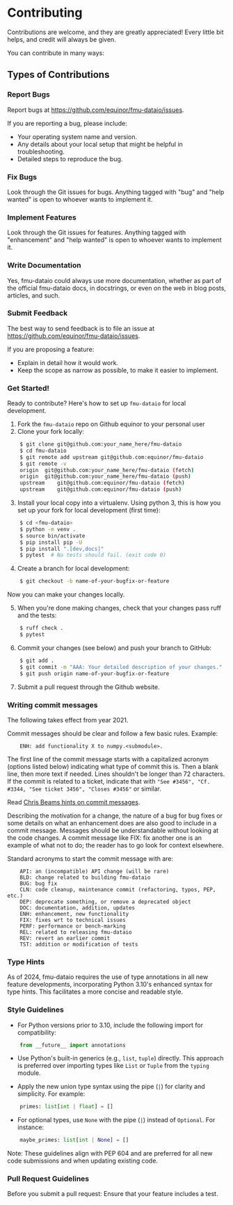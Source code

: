 # Contributing

Contributions are welcome, and they are greatly appreciated! Every
little bit helps, and credit will always be given.

You can contribute in many ways:

## Types of Contributions

### Report Bugs

Report bugs at https://github.com/equinor/fmu-dataio/issues.

If you are reporting a bug, please include:

- Your operating system name and version.
- Any details about your local setup that might be helpful in troubleshooting.
- Detailed steps to reproduce the bug.

### Fix Bugs

Look through the Git issues for bugs. Anything tagged with "bug"
and "help wanted" is open to whoever wants to implement it.

### Implement Features

Look through the Git issues for features. Anything tagged with "enhancement"
and "help wanted" is open to whoever wants to implement it.

### Write Documentation

Yes, fmu-dataio could always use more documentation, whether as part of the
official fmu-dataio docs, in docstrings, or even on the web in blog posts,
articles, and such.

### Submit Feedback

The best way to send feedback is to file an issue
at https://github.com/equinor/fmu-dataio/issues.

If you are proposing a feature:

- Explain in detail how it would work.
- Keep the scope as narrow as possible, to make it easier to implement.

### Get Started!

Ready to contribute? Here's how to set up `fmu-dataio` for local development.

1. Fork the `fmu-dataio` repo on Github equinor to your personal user
2. Clone your fork locally:

```bash
    $ git clone git@github.com:your_name_here/fmu-dataio
    $ cd fmu-dataio
    $ git remote add upstream git@github.com:equinor/fmu-dataio
    $ git remote -v
    origin  git@github.com:your_name_here/fmu-dataio (fetch)
    origin  git@github.com:your_name_here/fmu-dataio (push)
    upstream    git@github.com:equinor/fmu-dataio (fetch)
    upstream    git@github.com:equinor/fmu-dataio (push)
```

3. Install your local copy into a virtualenv. Using python 3, this is how you set
   up your fork for local development (first time):

```bash
    $ cd <fmu-dataio>
    $ python -m venv .
    $ source bin/activate
    $ pip install pip -U
    $ pip install ".[dev,docs]"
    $ pytest  # No tests should fail. (exit code 0)
```

4. Create a branch for local development:

```bash
    $ git checkout -b name-of-your-bugfix-or-feature
```

Now you can make your changes locally.

5. When you're done making changes, check that your changes pass ruff and the tests:

```bash
    $ ruff check .
    $ pytest

```

6. Commit your changes (see below) and push your branch to GitHub:

```bash
    $ git add .
    $ git commit -m "AAA: Your detailed description of your changes."
    $ git push origin name-of-your-bugfix-or-feature
```

7. Submit a pull request through the Github website.

### Writing commit messages

The following takes effect from year 2021.

Commit messages should be clear and follow a few basic rules. Example:

```
    ENH: add functionality X to numpy.<submodule>.
```

The first line of the commit message starts with a capitalized acronym
(options listed below) indicating what type of commit this is. Then a blank
line, then more text if needed. Lines shouldn't be longer than 72
characters. If the commit is related to a ticket, indicate that with
`"See #3456", "Cf. #3344, "See ticket 3456", "Closes #3456"` or similar.

Read [Chris Beams hints on commit messages](https://chris.beams.io/posts/git-commit/).

Describing the motivation for a change, the nature of a bug for bug fixes or
some details on what an enhancement does are also good to include in a commit message.
Messages should be understandable without looking at the code changes.
A commit message like FIX: fix another one is an example of what not to do;
the reader has to go look for context elsewhere.

Standard acronyms to start the commit message with are:

```
    API: an (incompatible) API change (will be rare)
    BLD: change related to building fmu-dataio
    BUG: bug fix
    CLN: code cleanup, maintenance commit (refactoring, typos, PEP, etc.)
    DEP: deprecate something, or remove a deprecated object
    DOC: documentation, addition, updates
    ENH: enhancement, new functionality
    FIX: fixes wrt to technical issues
    PERF: performance or bench-marking
    REL: related to releasing fmu-dataio
    REV: revert an earlier commit
    TST: addition or modification of tests
```

### Type Hints

As of 2024, fmu-dataio requires the use of type annotations in all new feature
developments, incorporating Python 3.10's enhanced syntax for type hints.
This facilitates a more concise and readable style.

### Style Guidelines

- For Python versions prior to 3.10, include the following import for compatibility:

```python
    from __future__ import annotations
```

- Use Python's built-in generics (e.g., `list`, `tuple`) directly. This approach is preferred over importing types like `List` or `Tuple` from the `typing` module.

- Apply the new union type syntax using the pipe (`|`) for clarity and simplicity. For example:

```python
    primes: list[int | float] = []
```

- For optional types, use `None` with the pipe (`|`) instead of `Optional`. For instance:

```python
    maybe_primes: list[int | None] = []
```

Note: These guidelines align with PEP 604 and are preferred for all new code submissions and when
updating existing code.

### Pull Request Guidelines

Before you submit a pull request: Ensure that your feature includes a test.
